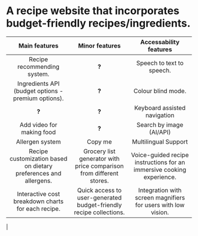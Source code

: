 # A recipe website that incorporates budget-friendly recipes/ingredients.

| Main features | Minor features | Accessability features |
| :-----------: | :------------: | :------------: |
| Recipe recommending system. | **?** | Speech to text to speech. |
| Ingredients API (budget options - premium options).  | **?** | Colour blind mode. |
| **?** | **?** | Keyboard assisted navigation |
| Add video for making food  | **?** | Search by image (AI/API) |
| Allergen system | Copy me | Multilingual Support |
| Recipe customization based on dietary preferences and allergens. | Grocery list generator with price comparison from different stores. | Voice-guided recipe instructions for an immersive cooking experience. |
| Interactive cost breakdown charts for each recipe. | Quick access to user-generated budget-friendly recipe collections. | Integration with screen magnifiers for users with low vision. | 
| 
